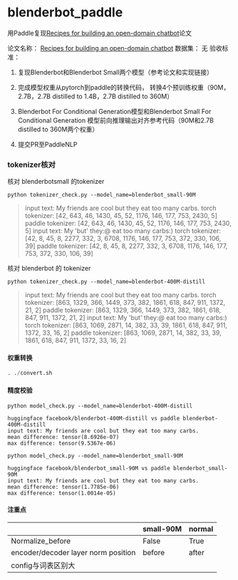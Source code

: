 # blenderbot_paddle
用Paddle复现[Recipes for building an open-domain chatbot](https://aclanthology.org/2021.eacl-main.24.pdf)论文

论文名称： [Recipes for building an open-domain chatbot](https://aclanthology.org/2021.eacl-main.24.pdf)
数据集： 无
验收标准： 

1. 复现Blenderbot和Blenderbot Small两个模型（参考论文和实现链接）

2. 完成模型权重从pytorch到paddle的转换代码，
   转换4个预训练权重（90M，2.7B，2.7B distilled to 1.4B，2.7B distilled to 360M）
3. Blenderbot For Conditional Generation模型和Blenderbot Small For Conditional Generation
   模型前向推理输出对齐参考代码（90M和2.7B distilled to 360M两个权重）
4. 提交PR至PaddleNLP

### tokenizer核对

核对 blenderbotsmall 的tokenizer

```
python tokenizer_check.py --model_name=blenderbot_small-90M
```

> input text: My friends are cool but they eat too many carbs.
> torch tokenizer:  [42, 643, 46, 1430, 45, 52, 1176, 146, 177, 753, 2430, 5]
> paddle tokenizer:  [42, 643, 46, 1430, 45, 52, 1176, 146, 177, 753, 2430, 5]
> input text: My 'but' they:@ eat too many carbs:)
> torch tokenizer:  [42, 8, 45, 8, 2277, 332, 3, 6708, 1176, 146, 177, 753, 372, 330, 106, 39]
> paddle tokenizer:  [42, 8, 45, 8, 2277, 332, 3, 6708, 1176, 146, 177, 753, 372, 330, 106, 39]

核对 blenderbot 的 tokenizer

```
python tokenizer_check.py --model_name=blenderbot-400M-distill
```

> input text: My friends are cool but they eat too many carbs.
> torch tokenizer:  [863, 1329, 366, 1449, 373, 382, 1861, 618, 847, 911, 1372, 21, 2]
> paddle tokenizer:  [863, 1329, 366, 1449, 373, 382, 1861, 618, 847, 911, 1372, 21, 2]
> input text: My 'but' they:@ eat too many carbs:)
> torch tokenizer:  [863, 1069, 2871, 14, 382, 33, 39, 1861, 618, 847, 911, 1372, 33, 16, 2]
> paddle tokenizer:  [863, 1069, 2871, 14, 382, 33, 39, 1861, 618, 847, 911, 1372, 33, 16, 2]

#### 权重转换

```python
. ./convert.sh
```

#### 精度校验

```shell
python model_check.py --model_name=blenderbot-400M-distill
```

```
huggingface facebook/blenderbot-400M-distill vs paddle blenderbot-400M-distill
input text: My friends are cool but they eat too many carbs.
mean difference: tensor(8.6926e-07)
max difference: tensor(9.5367e-06)
```

```shell
python model_check.py --model_name=blenderbot_small-90M
```

```
huggingface facebook/blenderbot_small-90M vs paddle blenderbot_small-90M
input text: My friends are cool but they eat too many carbs.
mean difference: tensor(1.7785e-06)
max difference: tensor(1.0014e-05)
```

#### 注重点

|                                     | small-90M | normal |
| ----------------------------------- | --------- | ------ |
| Normalize_before                    | False     | True   |
| encoder/decoder layer norm position | before    | after  |
| config与词表区别大                  |           |        |


